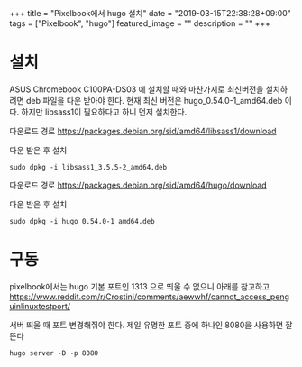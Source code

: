 +++
title = "Pixelbook에서 hugo 설치"
date = "2019-03-15T22:38:28+09:00"
tags = ["Pixelbook", "hugo"]
featured_image = ""
description = ""
+++
# 설치
ASUS Chromebook C100PA-DS03 에 설치할 때와 마찬가지로 최신버전을 설치하려면 deb 파일을 다운 받아야 한다. 현재 최신 버전은 hugo_0.54.0-1_amd64.deb 이다.
하지만 libsass1이 필요하다고 하니 먼저 설치한다.

다운로드 경로 https://packages.debian.org/sid/amd64/libsass1/download

다운 받은 후 설치

    sudo dpkg -i libsass1_3.5.5-2_amd64.deb
    
다운로드 경로 https://packages.debian.org/sid/amd64/hugo/download

다운 받은 후 설치

    sudo dpkg -i hugo_0.54.0-1_amd64.deb 

# 구동

pixelbook에서는 hugo 기본 포트인 1313 으로 띄울 수 없으니 아래를 참고하고
https://www.reddit.com/r/Crostini/comments/aewwhf/cannot_access_penguinlinuxtestport/

서버 띄울 때 포트 변경해줘야 한다. 제일 유명한 포트 중에 하나인 8080을 사용하면 잘 뜬다

    hugo server -D -p 8080
